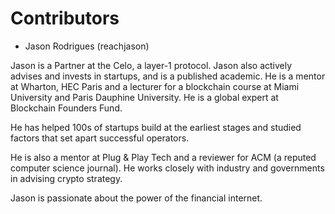# Contributors

* Jason Rodrigues (reachjason)

Jason is a Partner at the Celo, a layer-1 protocol. Jason also actively advises and invests in startups, and is a published academic. He is a mentor at Wharton, HEC Paris and a lecturer for a blockchain course at Miami University and Paris Dauphine University. He is a global expert at Blockchain Founders Fund.

He has helped 100s of startups build at the earliest stages and studied factors that set apart successful operators.

He is also a mentor at Plug & Play Tech and a reviewer for ACM (a reputed computer science journal). He works closely with industry and governments in advising crypto strategy.

Jason is passionate about the power of the financial internet.
